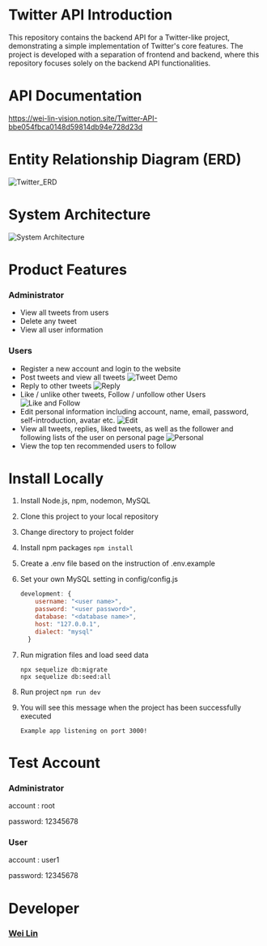 # Twitter API Introduction

This repository contains the backend API for a Twitter-like project, demonstrating a simple implementation of Twitter's core features. The project is developed with a separation of frontend and backend, where this repository focuses solely on the backend API functionalities.

# API Documentation

https://wei-lin-vision.notion.site/Twitter-API-bbe054fbca0148d59814db94e728d23d

# Entity Relationship Diagram (ERD)

![Twitter_ERD](/public/Twitter-ERD.png)

# System Architecture

![System Architecture](/public/Twitter-API-System-Architecture.png)

# Product Features

### Administrator

- View all tweets from users
- Delete any tweet
- View all user information

### Users

- Register a new account and login to the website
- Post tweets and view all tweets
  ![Tweet Demo](/public/tweet-demo.gif)
- Reply to other tweets
  ![Reply](/public/reply-demo.gif)
- Like / unlike other tweets, Follow / unfollow other Users
  ![Like and Follow](/public/like-unlike-follow-unfollow.gif)
- Edit personal information including account, name, email, password, self-introduction, avatar etc.
  ![Edit](/public/edit-user-info-demo.gif)
- View all tweets, replies, liked tweets, as well as the follower and following lists of the user on personal page
  ![Personal](/public/personal-page.gif)
- View the top ten recommended users to follow

# Install Locally

1. Install Node.js, npm, nodemon, MySQL
2. Clone this project to your local repository
3. Change directory to project folder
4. Install npm packages `npm install`
5. Create a .env file based on the instruction of .env.example
6. Set your own MySQL setting in config/config.js

   ```js
   development: {
       username: "<user name>",
       password: "<user password>",
       database: "<database name>",
       host: "127.0.0.1",
       dialect: "mysql"
     }
   ```

7. Run migration files and load seed data

   ```
   npx sequelize db:migrate
   npx sequelize db:seed:all
   ```

8. Run project `npm run dev`
9. You will see this message when the project has been successfully executed

   ```
   Example app listening on port 3000!
   ```

# Test Account

### **Administrator**

account : root

password: 12345678

### **User**

account : user1

password: 12345678

# Developer

### [Wei Lin](https://github.com/wego11ya)
